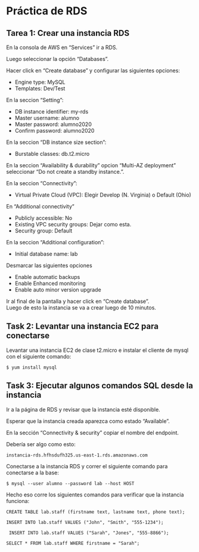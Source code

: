 # Práctica de RDS

## Tarea 1: Crear una instancia RDS

En la consola de AWS en “Services” ir a RDS.

Luego seleccionar la opción “Databases”.

Hacer click en “Create database” y configurar las siguientes opciones:
- Engine type: MySQL
- Templates: Dev/Test

En la seccion “Setting”:
- DB instance identifier: my-rds
- Master username: alumno
- Master password: alumno2020
- Confirm password: alumno2020

En la seccion “DB instance size section”:
- Burstable classes: db.t2.micro

En la seccion “Availability & durability” opcion “Multi-AZ deployment” seleccionar “Do not create a standby instance.”.

En la seccion “Connectivity”:
- Virtual Private Cloud (VPC): Elegir Develop (N. Virginia) o Default (Ohio)

En “Additional connectivity”
- Publicly accessible:  No
- Existing VPC security groups: Dejar como esta.
- Security group:  Default

En la seccion “Additional configuration”:
- Initial database name: lab

Desmarcar las siguientes opciones
- Enable automatic backups
- Enable Enhanced monitoring
- Enable auto minor version upgrade

Ir al final de la pantalla y hacer click en “Create database”.\
Luego de esto la instancia se va a crear luego de 10 minutos.

## Task 2: Levantar una instancia EC2 para conectarse

Levantar una instancia EC2 de clase t2.micro e instalar el cliente de mysql con el siguiente comando:
```
$ yum install mysql
```

## Task 3: Ejecutar algunos comandos SQL desde la instancia
Ir a la página de RDS y revisar que la instancia esté disponible.

Esperar que la instancia creada aparezca como estado “Available”.

En la sección “Connectivity & security” copiar el nombre del endpoint.

Debería ser algo como esto:

`instancia-rds.hfhsdufh325.us-east-1.rds.amazonaws.com`

Conectarse a la instancia RDS y correr el siguiente comando para conectarse a la base:
```
$ mysql --user alumno --password lab --host HOST
```

Hecho eso corre los siguientes comandos para verificar que la instancia funciona:
```mysql
CREATE TABLE lab.staff (firstname text, lastname text, phone text);

INSERT INTO lab.staff VALUES ("John", "Smith", "555-1234");

 INSERT INTO lab.staff VALUES ("Sarah", "Jones", "555-8866");

SELECT * FROM lab.staff WHERE firstname = "Sarah";
```